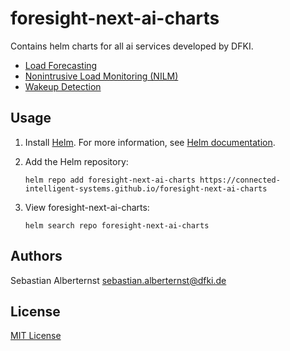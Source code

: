 # foresight-next-ai-charts

Contains helm charts for all ai services developed by DFKI. 

* [Load Forecasting](./charts/load-forecasting/README.md)
* [Nonintrusive Load Monitoring (NILM)](./charts/nilm/README.md)
* [Wakeup Detection](./charts/wakeup-detection/README.md)

## Usage

1. Install [Helm](https://helm.sh). For more information, see [Helm documentation](https://helm.sh/docs/).

2. Add the Helm repository:

   ```console
   helm repo add foresight-next-ai-charts https://connected-intelligent-systems.github.io/foresight-next-ai-charts
   ```

3. View foresight-next-ai-charts:

   ```console
   helm search repo foresight-next-ai-charts
   ```

## Authors

Sebastian Alberternst <sebastian.alberternst@dfki.de>

## License

[MIT License](./LICENSE) 

